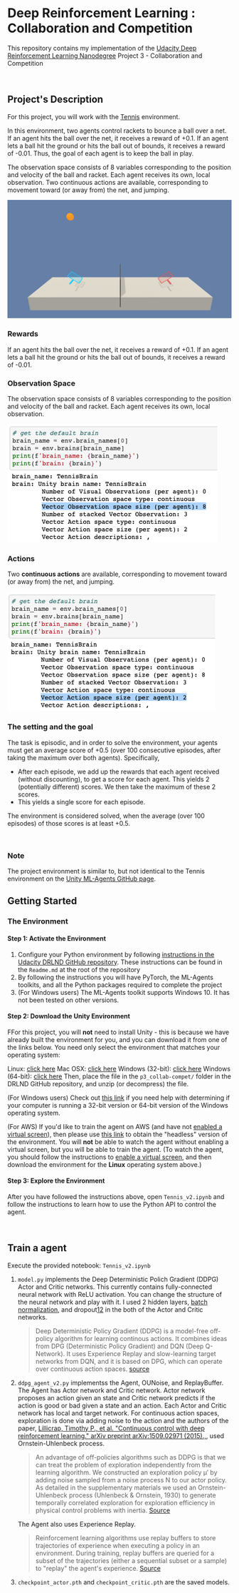 # Deep Reinforcement Learning : Collaboration and Competition

This repository contains my implementation of the [Udacity Deep Reinforcement Learning Nanodegree]((https://www.udacity.com/course/deep-reinforcement-learning-nanodegree--nd893)) Project 3 - Collaboration and Competition

<br>

## Project's Description  

For this project, you will work with the [Tennis](https://github.com/Unity-Technologies/ml-agents/blob/master/docs/Learning-Environment-Examples.md#tennis) environment.

In this environment, two agents control rackets to bounce a ball over a net. If an agent hits the ball over the net, it receives a reward of +0.1. If an agent lets a ball hit the ground or hits the ball out of bounds, it receives a reward of -0.01. Thus, the goal of each agent is to keep the ball in play.

The observation space consists of 8 variables corresponding to the position and velocity of the ball and racket. Each agent receives its own, local observation. Two continuous actions are available, corresponding to movement toward (or away from) the net, and jumping.

![Collaboration and competition animation](images/tennis.png)

### Rewards

If an agent hits the ball over the net, it receives a reward of +0.1. If an agent lets a ball hit the ground or hits the ball out of bounds, it receives a reward of -0.01.

### Observation Space  

The observation space consists of 8 variables corresponding to the position and velocity of the ball and racket. Each agent receives its own, local observation.

![observation space](images/observation_space.png)

### Actions  

Two **continuous actions** are available, corresponding to movement toward (or away from) the net, and jumping.

![action space](images/action_space.png)

### The setting and the goal

The task is episodic, and in order to solve the environment, your agents must get an average score of +0.5 (over 100 consecutive episodes, after taking the maximum over both agents). Specifically,

* After each episode, we add up the rewards that each agent received (without discounting), to get a score for each agent. This yields 2 (potentially different) scores. We then take the maximum of these 2 scores.
* This yields a single score for each episode.

The environment is considered solved, when the average (over 100 episodes) of those scores is at least +0.5.

<br>

### Note
The project environment is similar to, but not identical to the Tennis environment on the [Unity ML-Agents GitHub page](https://github.com/Unity-Technologies/ml-agents/blob/master/docs/Learning-Environment-Examples.md).

## Getting Started

### The Environment

#### Step 1: Activate the Environment

1. Configure your Python environment by following [instructions in the Udacity DRLND GitHub repository](https://github.com/udacity/deep-reinforcement-learning#dependencies). These instructions can be found in the `Readme.md` at the root of the repository
2. By following the instructions you will have PyTorch, the ML-Agents toolkits, and all the Python packages required to complete the project
3. (For Windows users) The ML-Agents toolkit supports Windows 10. It has not been tested on other versions.

#### Step 2: Download the Unity Environment 

FFor this project, you will **not** need to install Unity - this is because we have already built the environment for you, and you can download it from one of the links below. You need only select the environment that matches your operating system:

Linux: [click here](https://s3-us-west-1.amazonaws.com/udacity-drlnd/P3/Tennis/Tennis_Linux.zip)
Mac OSX: [click here](https://s3-us-west-1.amazonaws.com/udacity-drlnd/P3/Tennis/Tennis.app.zip)
Windows (32-bit): [click here](https://s3-us-west-1.amazonaws.com/udacity-drlnd/P3/Tennis/Tennis_Windows_x86.zip)
Windows (64-bit): [click here](https://s3-us-west-1.amazonaws.com/udacity-drlnd/P3/Tennis/Tennis_Windows_x86_64.zip)
Then, place the file in the `p3_collab-compet/` folder in the DRLND GitHub repository, and unzip (or decompress) the file.

(For Windows users) Check out [this link](https://support.microsoft.com/en-us/help/827218/how-to-determine-whether-a-computer-is-running-a-32-bit-version-or-64) if you need help with determining if your computer is running a 32-bit version or 64-bit version of the Windows operating system.

(For AWS) If you'd like to train the agent on AWS (and have not [enabled a virtual screen](https://github.com/Unity-Technologies/ml-agents/blob/master/docs/Training-on-Amazon-Web-Service.md)), then please use [this link](https://s3-us-west-1.amazonaws.com/udacity-drlnd/P3/Tennis/Tennis_Linux_NoVis.zip) to obtain the "headless" version of the environment. You will **not** be able to watch the agent without enabling a virtual screen, but you will be able to train the agent. (To watch the agent, you should follow the instructions to [enable a virtual screen](https://github.com/Unity-Technologies/ml-agents/blob/master/docs/Training-on-Amazon-Web-Service.md), and then download the environment for the **Linux** operating system above.)

#### Step 3: Explore the Environment

After you have followed the instructions above, open `Tennis_v2.ipynb`  and follow the instructions to learn how to use the Python API to control the agent.

<br>

## Train a agent

Execute the provided notebook: `Tennis_v2.ipynb`

1. `model.py` implements the Deep Deterministic Polich Gradient (DDPG) Actor and Critic networks. This currently contains fully-connected neural network with ReLU activation. You can change the structure of the neural network and play with it. I used 2 hidden layers, [batch normalization](http://proceedings.mlr.press/v37/ioffe15.pdf), and dropout[1](https://arxiv.org/pdf/1207.0580.pdf)[2](http://www.cs.toronto.edu/~rsalakhu/papers/srivastava14a.pdf) in the both of the Actor and Critic networks.
   > Deep Deterministic Policy Gradient (DDPG) is a model-free off-policy algorithm for learning continous actions. It combines ideas from DPG (Deterministic Policy Gradient) and DQN (Deep Q-Network). It uses Experience Replay and slow-learning target networks from DQN, and it is based on DPG, which can operate over continuous action spaces. [source](https://keras.io/examples/rl/ddpg_pendulum/)

2. `ddpg_agent_v2.py` implementss the Agent, OUNoise, and ReplayBuffer. The Agent has Actor network and Critic network. Actor network proposes an action given an state and Critic network predicts if the action is good or bad given a state and an action. Each Actor and Critic network has local and target network. For continuous action spaces, exploration is done via adding noise to the action and the authors of the paper, [Lillicrap, Timothy P., et al. "Continuous control with deep reinforcement learning." arXiv preprint arXiv:1509.02971 (2015).,](https://arxiv.org/pdf/1509.02971.pdf), used Ornstein-Uhlenbeck process.
   > An advantage of off-policies algorithms such as DDPG is that we can treat the problem of exploration independently from the learning algorithm. We constructed an exploration policy μ′ by adding noise sampled from a noise process N to our actor policy. As detailed in the supplementary materials we used an Ornstein-Uhlenbeck process (Uhlenbeck & Ornstein, 1930) to generate temporally correlated exploration for exploration efficiency in physical control problems with inertia. [Source](https://arxiv.org/pdf/1509.02971.pdf)

    The Agent also uses Experience Replay.  
   > Reinforcement learning algorithms use replay buffers to store trajectories of experience when executing a policy in an environment. During training, replay buffers are queried for a subset of the trajectories (either a sequential subset or a sample) to "replay" the agent's experience. [Source](https://www.tensorflow.org/agents/tutorials/5_replay_buffers_tutorial)

3. `checkpoint_actor.pth` and `checkpoint_critic.pth` are the saved models.
